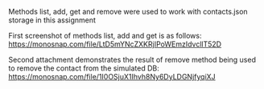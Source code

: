 Methods list, add, get and remove were used to work with contacts.json storage in this assignment

First screenshot of methods list, add and get is as follows: https://monosnap.com/file/LtD5mYNcZXKRjIPoWEmzIdvcllT52D

Second attachment demonstrates the result of remove method being used to remove the contact from the simulated DB: https://monosnap.com/file/1I0OSjuX1Ihvh8Ny6DyLDGNjfyqiXJ
